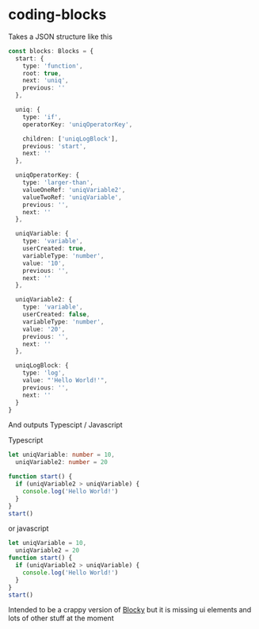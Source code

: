 # coding-blocks

Takes a JSON structure like this

```typescript
const blocks: Blocks = {
  start: {
    type: 'function',
    root: true,
    next: 'uniq',
    previous: ''
  },

  uniq: {
    type: 'if',
    operatorKey: 'uniqOperatorKey',

    children: ['uniqLogBlock'],
    previous: 'start',
    next: ''
  },

  uniqOperatorKey: {
    type: 'larger-than',
    valueOneRef: 'uniqVariable2',
    valueTwoRef: 'uniqVariable',
    previous: '',
    next: ''
  },

  uniqVariable: {
    type: 'variable',
    userCreated: true,
    variableType: 'number',
    value: '10',
    previous: '',
    next: ''
  },

  uniqVariable2: {
    type: 'variable',
    userCreated: false,
    variableType: 'number',
    value: '20',
    previous: '',
    next: ''
  },

  uniqLogBlock: {
    type: 'log',
    value: "'Hello World!'",
    previous: '',
    next: ''
  }
}
```

And outputs Typescipt / Javascript

Typescript

```typescript
let uniqVariable: number = 10,
  uniqVariable2: number = 20

function start() {
  if (uniqVariable2 > uniqVariable) {
    console.log('Hello World!')
  }
}
start()
```

or javascript

```javascript
let uniqVariable = 10,
  uniqVariable2 = 20
function start() {
  if (uniqVariable2 > uniqVariable) {
    console.log('Hello World!')
  }
}
start()
```

Intended to be a crappy version of [Blocky](https://developers.google.com/blockly) but it is missing ui elements and lots of other stuff at the moment
